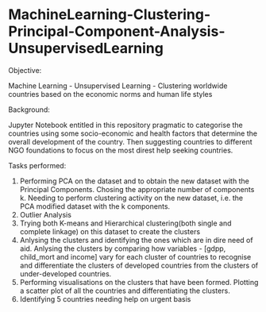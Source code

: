 # MachineLearning-Clustering-Principal-Component-Analysis-UnsupervisedLearning
Objective: 

Machine Learning - Unsupervised Learning - Clustering worldwide countries based on the economic norms and human life styles

Background:

Jupyter Notebook entitled in this repository pragmatic to categorise the countries using some socio-economic and health factors that determine the overall development of the country. Then suggesting countries to different NGO foundations to focus on the most direst help seeking countries.

Tasks performed:

1. Performing PCA on the dataset and to obtain the new dataset with the Principal Components. Chosing the appropriate number of components k. Needing to perform clustering activity on the new dataset, i.e. the PCA modified dataset with the k components.
2. Outlier Analysis
3. Trying both K-means and Hierarchical clustering(both single and complete linkage) on this dataset to create the clusters
4. Anlysing the clusters and identifying the ones which are in dire need of aid. Anlysing the clusters by comparing how variables - [gdpp, child_mort and income] vary for each cluster of countries to recognise and differentiate the clusters of developed countries from the clusters of under-developed countries.
5. Performing visualisations on the clusters that have been formed.  Plotting a scatter plot of all the countries and differentiating the clusters.
6. Identifying 5 countries needing help on urgent basis
